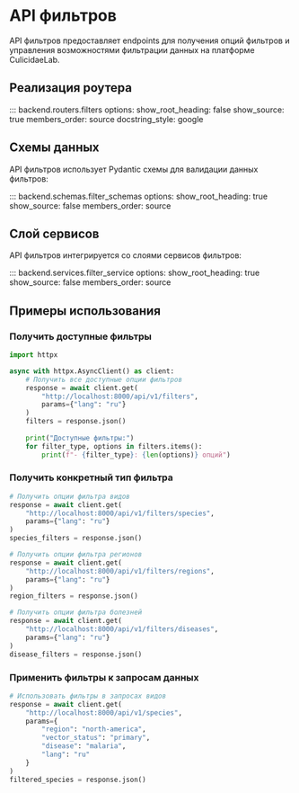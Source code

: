 # API фильтров

API фильтров предоставляет endpoints для получения опций фильтров и управления возможностями фильтрации данных на платформе CulicidaeLab.

## Реализация роутера

::: backend.routers.filters
    options:
      show_root_heading: false
      show_source: true
      members_order: source
      docstring_style: google

## Схемы данных

API фильтров использует Pydantic схемы для валидации данных фильтров:

::: backend.schemas.filter_schemas
    options:
      show_root_heading: true
      show_source: false
      members_order: source

## Слой сервисов

API фильтров интегрируется со слоями сервисов фильтров:

::: backend.services.filter_service
    options:
      show_root_heading: true
      show_source: false
      members_order: source

## Примеры использования

### Получить доступные фильтры

```python
import httpx

async with httpx.AsyncClient() as client:
    # Получить все доступные опции фильтров
    response = await client.get(
        "http://localhost:8000/api/v1/filters",
        params={"lang": "ru"}
    )
    filters = response.json()
    
    print("Доступные фильтры:")
    for filter_type, options in filters.items():
        print(f"- {filter_type}: {len(options)} опций")
```

### Получить конкретный тип фильтра

```python
# Получить опции фильтра видов
response = await client.get(
    "http://localhost:8000/api/v1/filters/species",
    params={"lang": "ru"}
)
species_filters = response.json()

# Получить опции фильтра регионов
response = await client.get(
    "http://localhost:8000/api/v1/filters/regions",
    params={"lang": "ru"}
)
region_filters = response.json()

# Получить опции фильтра болезней
response = await client.get(
    "http://localhost:8000/api/v1/filters/diseases",
    params={"lang": "ru"}
)
disease_filters = response.json()
```

### Применить фильтры к запросам данных

```python
# Использовать фильтры в запросах видов
response = await client.get(
    "http://localhost:8000/api/v1/species",
    params={
        "region": "north-america",
        "vector_status": "primary",
        "disease": "malaria",
        "lang": "ru"
    }
)
filtered_species = response.json()
```